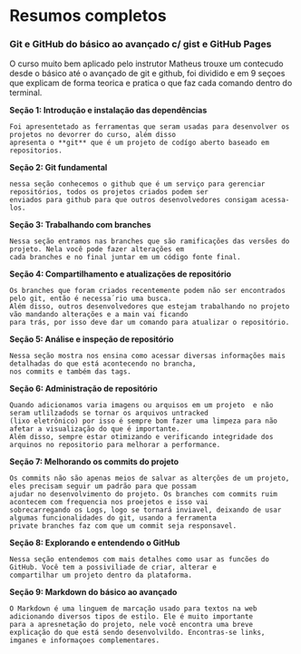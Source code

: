 # Resumos completos

### Git e GitHub do básico ao avançado c/ gist e GitHub Pages

O curso muito bem aplicado pelo instrutor Matheus trouxe um contecudo desde o básico até o avançado de git e github,
    foi dividido e em 9 seçoes que explicam de forma teorica e pratica o que faz cada comando dentro do terminal.    
    
**Seção 1: Introdução e instalação das dependências**

    Foi apresentetado as ferramentas que seram usadas para desenvolver os projetos no devorrer do curso, além disso 
    apresenta o **git** que é um projeto de codígo aberto baseado em repositorios.

**Seção 2: Git fundamental**  

    nessa seção conhecemos o github que é um serviço para gerenciar repositórios, todos os projetos criados podem ser 
    enviados para github para que outros desenvolvedores consigam acessa-los.

**Seção 3: Trabalhando com branches**

    Nessa seção entramos nas branches que são ramificações das versões do projeto. Nela você pode fazer alterações em 
    cada branches e no final juntar em um código fonte final.

**Seção 4: Compartilhamento e atualizações de repositório**

    Os branches que foram criados recentemente podem não ser encontrados pelo git, então é necessa´rio uma busca. 
    Além disso, outros desenvolvedores que estejam trabalhando no projeto vão mandando alterações e a main vai ficando 
    para trás, por isso deve dar um comando para atualizar o repositório.

**Seção 5: Análise e inspeção de repositório**

    Nessa seção mostra nos ensina como acessar diversas informações mais detalhadas do que está acontecendo no brancha,
    nos commits e também das tags.

**Seção 6: Administração de repositório**     

    Quando adicionamos varia imagens ou arquisos em um projeto  e não seram utlilzadods se tornar os arquivos untracked
    (lixo eletrônico) por isso é sempre bom fazer uma limpeza para não afetar a visualização do que é importante. 
    Além disso, sempre estar otimizando e verificando integridade dos arquinos no repositorio para melhorar a performance.

**Seção 7:  Melhorando os commits do projeto**

    Os commits não são apenas meios de salvar as alterções de um projeto, eles precisam seguir um padrão para que possam 
    ajudar no desenvolvimento do projeto. Os branches com commits ruim acontecem com frequencia nos proejetos e isso vai 
    sobrecarregando os Logs, logo se tornará inviavel, deixando de usar algumas funcionalidades do git, usando a ferramenta 
    private branches faz com que um commit seja responsavel.

**Seção 8: Explorando e entendendo o GitHub**

    Nessa seção entendemos com mais detalhes como usar as funcões do GitHub. Você tem a possiviliade de criar, alterar e 
    compartilhar um projeto dentro da plataforma.

**Seção 9: Markdown do básico ao avançado**

    O Markdown é uma linguem de marcação usado para textos na web adicionando diversos tipos de estilo. Ele é muito importante 
    para a apresnetação do projeto, nele você encontra uma breve explicação do que está sendo desenvolvildo. Encontras-se links,
    imganes e informaçoes complementares.




